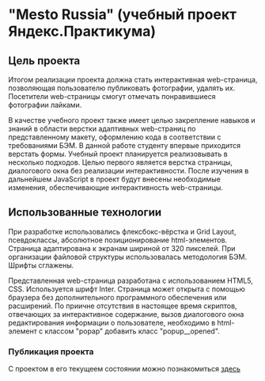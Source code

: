 # "Mesto Russia" (учебный проект Яндекс.Практикума)

## Цель проекта

Итогом реализации проекта должна стать интерактивная web-страница, позволяющая пользователю
публиковать фотографии, удалять их. Посетители web-страницы смогут отмечать понравившиеся
фотографии лайками.

В качестве учебного проект также имеет целью закрепление навыков и знаний в области верстки
адаптивных web-страниц по представленному макету, оформлению кода в соответствии с требованиями
БЭМ. В данной работе студенту впервые приходится верстать формы.
Учебный проект планируется реализовывать в несколько подходов. Целью первого является верстка
страницы, диалогового окна без реализации интерактивности. После изучения в дальнейшем
JavaScript в проект будут внесены необходимые изменения, обеспечивающие интерактивность
web-страницы.

## Использованные технологии

При разработке использовались флексбокс-вёрстка и Grid Layout, псевдоклассы, абсолютное
позиционирование html-элементов. Страница адаптирована к экранам шириной от 320 пикселей.
При организации файловой структуры использовалась методология БЭМ. Шрифты сглажены.

Представленная web-страница разработана с использованием HTML5, CSS. Используется шрифт
Inter. Страница может открыта с помощью браузера без дополнительного программного обеспечения
или расширений.
По приичне отсутствия в настоящее время скриптов, отвечающих за интерактивное содержание,
вызов диалогового окна редактирования информации о пользователе, необходимо в html-элемент с
классом "popap" добавить класс "popup__opened".

### Публикация проекта

С проектом в его текущеем состоянии можно познакомиться [здесь]()
